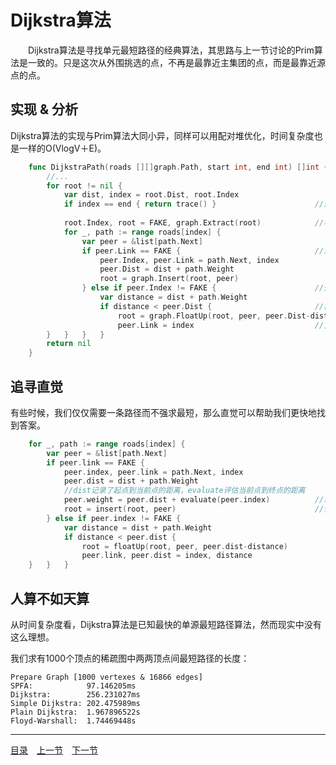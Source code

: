 # Dijkstra算法
　　Dijkstra算法是寻找单元最短路径的经典算法，其思路与上一节讨论的Prim算法是一致的。只是这次从外围挑选的点，不再是最靠近主集团的点，而是最靠近源点的点。

## 实现 & 分析
Dijkstra算法的实现与Prim算法大同小异，同样可以用配对堆优化，时间复杂度也是一样的O(VlogV＋E)。
```go
	func DijkstraPath(roads [][]graph.Path, start int, end int) []int {
		//...
		for root != nil {
			var dist, index = root.Dist, root.Index
			if index == end { return trace() }						//返回最短路径
			
			root.Index, root = FAKE, graph.Extract(root)			//移出外围，纳入主集团
			for _, path := range roads[index] {
				var peer = &list[path.Next]
				if peer.Link == FAKE {								//未涉及点，纳入外围
					peer.Index, peer.Link = path.Next, index
					peer.Dist = dist + path.Weight
					root = graph.Insert(root, peer)
				} else if peer.Index != FAKE {						//外围点
					var distance = dist + path.Weight
					if distance < peer.Dist { 						//需要调整
						root = graph.FloatUp(root, peer, peer.Dist-distance)
						peer.Link = index							//更新最近邻
		}	}	}	}
		return nil
	}
```

## 追寻直觉
有些时候，我们仅仅需要一条路径而不强求最短，那么直觉可以帮助我们更快地找到答案。
```go
	for _, path := range roads[index] {
		var peer = &list[path.Next]
		if peer.link == FAKE {
			peer.index, peer.link = path.Next, index
			peer.dist = dist + path.Weight
			//dist记录了起点到当前点的距离，evaluate评估当前点到终点的距离
			peer.weight = peer.dist + evaluate(peer.index)			//理性+直觉
			root = insert(root, peer)								//作为选择标准
		} else if peer.index != FAKE {
			var distance = dist + path.Weight
			if distance < peer.dist {
				root = floatUp(root, peer, peer.dist-distance)
				peer.link, peer.dist = index, distance
	}	}	}
```

## 人算不如天算
从时间复杂度看，Dijkstra算法是已知最快的单源最短路径算法，然而现实中没有这么理想。

我们求有1000个顶点的稀疏图中两两顶点间最短路径的长度：

	Prepare Graph [1000 vertexes & 16866 edges]
	SPFA:            97.146205ms
	Dijkstra:        256.231027ms
	Simple Dijkstra: 202.475989ms
	Plain Dijkstra:  1.967896522s
	Floyd-Warshall:  1.74469448s

---
[目录](../index.md)　[上一节](07-B.md)　[下一节](07-D.md)
